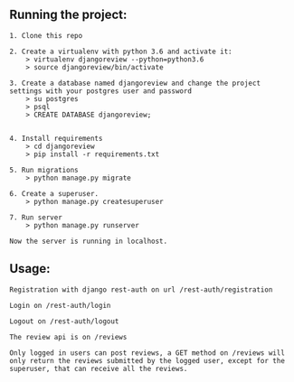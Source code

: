 ## Running the project:

    1. Clone this repo

    2. Create a virtualenv with python 3.6 and activate it:
        > virtualenv djangoreview --python=python3.6
        > source djangoreview/bin/activate

    3. Create a database named djangoreview and change the project settings with your postgres user and password
        > su postgres
        > psql
        > CREATE DATABASE djangoreview;
        

    4. Install requirements
        > cd djangoreview
        > pip install -r requirements.txt

    5. Run migrations
        > python manage.py migrate

    6. Create a superuser.
        > python manage.py createsuperuser

    7. Run server
        > python manage.py runserver

    Now the server is running in localhost.

## Usage: 

    Registration with django rest-auth on url /rest-auth/registration

    Login on /rest-auth/login

    Logout on /rest-auth/logout

    The review api is on /reviews

    Only logged in users can post reviews, a GET method on /reviews will only return the reviews submitted by the logged user, except for the superuser, that can receive all the reviews.
